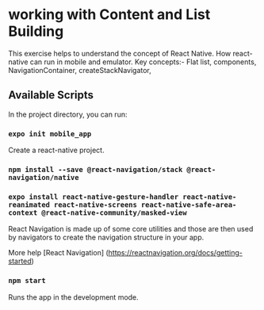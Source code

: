 # working with Content and List Building

This exercise helps to understand the concept of React Native. How react-native can run in mobile and emulator. Key concepts:- Flat list, components, NavigationContainer, createStackNavigator,

## Available Scripts

In the project directory, you can run:

### `expo init mobile_app`

Create a react-native project.

### `npm install --save @react-navigation/stack @react-navigation/native`

### `expo install react-native-gesture-handler react-native-reanimated react-native-screens react-native-safe-area-context @react-native-community/masked-view`

React Navigation is made up of some core utilities and those are then used by navigators to create the navigation structure in your app.

More help [React Navigation] (https://reactnavigation.org/docs/getting-started)

### `npm start`

Runs the app in the development mode.<br />
